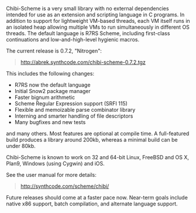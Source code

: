 Chibi-Scheme is a very small library with no external dependencies
intended for use as an extension and scripting language in C programs.
In addition to support for lightweight VM-based threads, each VM itself
runs in an isolated heap allowing multiple VMs to run simultaneously in
different OS threads.  The default language is R7RS Scheme, including
first-class continuations and low-and-high-level hygienic macros.

The current release is 0.7.2, "Nitrogen":

> http://abrek.synthcode.com/chibi-scheme-0.7.2.tgz

This includes the following changes:

  * R7RS now the default language
  * Initial Snow2 package manager
  * Faster bignum arithmetic
  * Scheme Regular Expression support (SRFI 115)
  * Flexible and memoizable parse combinator library
  * Interning and smarter handling of file descriptors
  * Many bugfixes and new tests

and many others.  Most features are optional at compile time.  A
full-featured build produces a library around 200kb, whereas a
minimal build can be under 80kb.

Chibi-Scheme is known to work on 32 and 64-bit Linux, FreeBSD and
OS X, Plan9, Windows (using Cygwin) and iOS.

See the user manual for more details:

> http://synthcode.com/scheme/chibi/

Future releases should come at a faster pace now.  Near-term goals
include native x86 support, batch compilation, and alternate language
support.